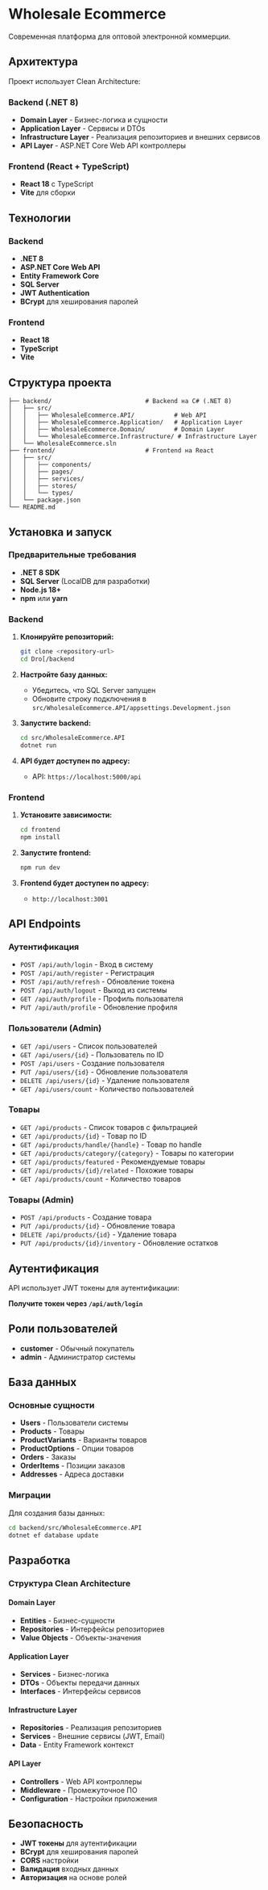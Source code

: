 # Wholesale Ecommerce 

Современная платформа для оптовой электронной коммерции.

## Архитектура

Проект использует Clean Architecture:

### Backend (.NET 8)

- **Domain Layer** - Бизнес-логика и сущности
- **Application Layer** - Сервисы и DTOs
- **Infrastructure Layer** - Реализация репозиториев и внешних сервисов
- **API Layer** - ASP.NET Core Web API контроллеры

### Frontend (React + TypeScript)

- **React 18** с TypeScript
- **Vite** для сборки

## Технологии

### Backend
- **.NET 8**
- **ASP.NET Core Web API**
- **Entity Framework Core**
- **SQL Server**
- **JWT Authentication**
- **BCrypt** для хеширования паролей

### Frontend
- **React 18**
- **TypeScript**
- **Vite**

## Структура проекта

```
├── backend/                          # Backend на C# (.NET 8)
│   ├── src/
│   │   ├── WholesaleEcommerce.API/           # Web API
│   │   ├── WholesaleEcommerce.Application/   # Application Layer
│   │   ├── WholesaleEcommerce.Domain/        # Domain Layer
│   │   └── WholesaleEcommerce.Infrastructure/ # Infrastructure Layer
│   └── WholesaleEcommerce.sln
├── frontend/                         # Frontend на React
│   ├── src/
│   │   ├── components/
│   │   ├── pages/
│   │   ├── services/
│   │   ├── stores/
│   │   └── types/
│   └── package.json
└── README.md
```

## Установка и запуск

### Предварительные требования

- **.NET 8 SDK**
- **SQL Server** (LocalDB для разработки)
- **Node.js 18+**
- **npm** или **yarn**

### Backend

1. **Клонируйте репозиторий:**
   ```bash
   git clone <repository-url>
   cd Dro[/backend
   ```

2. **Настройте базу данных:**
   - Убедитесь, что SQL Server запущен
   - Обновите строку подключения в `src/WholesaleEcommerce.API/appsettings.Development.json`

3. **Запустите backend:**
   ```bash
   cd src/WholesaleEcommerce.API
   dotnet run
   ```

4. **API будет доступен по адресу:**
   - API: `https://localhost:5000/api`

### Frontend

1. **Установите зависимости:**
   ```bash
   cd frontend
   npm install
   ```

2. **Запустите frontend:**
   ```bash
   npm run dev
   ```

3. **Frontend будет доступен по адресу:**
   - `http://localhost:3001`

## API Endpoints

### Аутентификация
- `POST /api/auth/login` - Вход в систему
- `POST /api/auth/register` - Регистрация
- `POST /api/auth/refresh` - Обновление токена
- `POST /api/auth/logout` - Выход из системы
- `GET /api/auth/profile` - Профиль пользователя
- `PUT /api/auth/profile` - Обновление профиля

### Пользователи (Admin)
- `GET /api/users` - Список пользователей
- `GET /api/users/{id}` - Пользователь по ID
- `POST /api/users` - Создание пользователя
- `PUT /api/users/{id}` - Обновление пользователя
- `DELETE /api/users/{id}` - Удаление пользователя
- `GET /api/users/count` - Количество пользователей

### Товары
- `GET /api/products` - Список товаров с фильтрацией
- `GET /api/products/{id}` - Товар по ID
- `GET /api/products/handle/{handle}` - Товар по handle
- `GET /api/products/category/{category}` - Товары по категории
- `GET /api/products/featured` - Рекомендуемые товары
- `GET /api/products/{id}/related` - Похожие товары
- `GET /api/products/count` - Количество товаров

### Товары (Admin)
- `POST /api/products` - Создание товара
- `PUT /api/products/{id}` - Обновление товара
- `DELETE /api/products/{id}` - Удаление товара
- `PUT /api/products/{id}/inventory` - Обновление остатков

## Аутентификация

API использует JWT токены для аутентификации:

**Получите токен через `/api/auth/login`**

## Роли пользователей

- **customer** - Обычный покупатель
- **admin** - Администратор системы

## База данных

### Основные сущности

- **Users** - Пользователи системы
- **Products** - Товары
- **ProductVariants** - Варианты товаров
- **ProductOptions** - Опции товаров
- **Orders** - Заказы
- **OrderItems** - Позиции заказов
- **Addresses** - Адреса доставки

### Миграции

Для создания базы данных:

```bash
cd backend/src/WholesaleEcommerce.API
dotnet ef database update
```

## Разработка

### Структура Clean Architecture

#### Domain Layer
- **Entities** - Бизнес-сущности
- **Repositories** - Интерфейсы репозиториев
- **Value Objects** - Объекты-значения

#### Application Layer
- **Services** - Бизнес-логика
- **DTOs** - Объекты передачи данных
- **Interfaces** - Интерфейсы сервисов

#### Infrastructure Layer
- **Repositories** - Реализация репозиториев
- **Services** - Внешние сервисы (JWT, Email)
- **Data** - Entity Framework контекст

#### API Layer
- **Controllers** - Web API контроллеры
- **Middleware** - Промежуточное ПО
- **Configuration** - Настройки приложения

## Безопасность

- **JWT токены** для аутентификации
- **BCrypt** для хеширования паролей
- **CORS** настройки
- **Валидация** входных данных
- **Авторизация** на основе ролей
